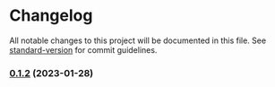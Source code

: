 # Changelog

All notable changes to this project will be documented in this file. See [standard-version](https://github.com/conventional-changelog/standard-version) for commit guidelines.

### [0.1.2](https://github.com/batur/mvp-web-kit/compare/v0.1.1...v0.1.2) (2023-01-28)
